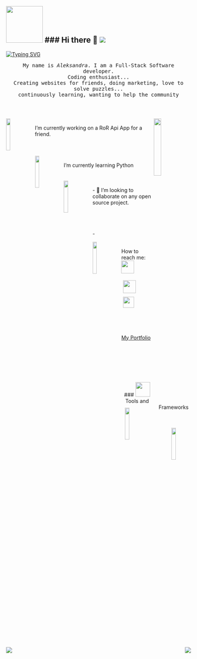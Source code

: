 ## <img src="https://digitalnimarketinga3d.com/wp-content/uploads/2021/05/A3D-1.png" width="100px " /> ### Hi there 👋  ![](https://komarev.com/ghpvc/?username=digia3d)

[![Typing SVG](https://readme-typing-svg.herokuapp.com?font=Architects+Daughter&color=121ef5&size=30&lines=Hey!+It's+Alex!;I'm+a+Full+Stack+developer...;I'm+a+CRAZY+cat+fan;And+I'm+a+proud+GitHub+user)](https://git.io/typing-svg)
<p align="center" >
  <samp>
    My name is <em>Aleksandra</em>. I am a Full-Stack Software developer. 
  <br/> Coding enthusiast...  
      <br/>
Creating websites for friends, doing marketing, love to solve puzzles...
          <br/>          
continuously learning, wanting to help the community
  </samp>
  <br/>
  <br/>
  <br/>
</p>

### <img src="https://media.giphy.com/media/VTtANKl0beDFQRLDTh/giphy.gif" align="right"  width="20%"/>

###  <img src="https://media.giphy.com/media/cmCEsJZHYBPels360q/giphy.gif" align="left"  width="15%"/>
</br>
I’m currently working on a RoR Api App for a friend.
</br>
</br>
</br>
</br>
  <img src="https://media.giphy.com/media/uGd4JqzJYaDVKbFlh4/giphy.gif" align="left"  width="15%"/> </br>  I’m currently learning Python
 </br>
</br>
</br>
<img src="https://media.giphy.com/media/7EhiahshVQJMWngK3U/giphy.gif" align="left"  width="15%"/> </br>- 👯 I’m looking to collaborate on any open source project.
</br></br></br></br></br>- 

<img src="https://media.giphy.com/media/stdqoZQtv5JVM1mI1j/giphy.gif" align="left"  width="15%"/> </br> How to reach me:   <a href="https://twitter.com/ujvari65">
    <img src="https://raw.githubusercontent.com/alexnaiman/alexnaiman/master/resources/twitter.svg" height="35px"  />
  </a>
  
   <a href="https://www.linkedin.com/in/aleksandra-ujvari-85235a210/">
    <img src="https://raw.githubusercontent.com/alexnaiman/alexnaiman/master/resources/linkedin.webp" height="35px" style="margin: 5px;" />
  </a>
    <a href="mailto:ujvari65@gmail.com">
    <img src="https://raw.githubusercontent.com/alexnaiman/alexnaiman/master/resources/gmail.png" height="30px" style="margin: 5px;" />
  </a>
  </br></br></br></br></br>
      <a href="https://fantastic-alex-portfolio.netlify.app/">My Portfolio
    <img src="https://github.com/digia3d/react-portfolio/raw/main/src/assets/projects/Portfolio.png" align="left"  width="15%" style="margin: 10px;" />
  </a>
  
  </br></br></br></br></br>
  
 <p align="center">  ###  <img src="https://raw.githubusercontent.com/alexnaiman/alexnaiman/master/resources/pickaxe.png" width="40px" font-weight: "bold" />  Tools and Frameworks</p>
  <p align="center">
  </br></br>
      <img src="https://digitalnimarketinga3d.com/wp-content/uploads/2023/02/Skills.png" height="15%" style="vertical-align:top margin:6px 4px" />
             
  </p>
             

   <p align="right">         
<img align="left" src="https://github-readme-stats.vercel.app/api?username=digia3d&theme=tokyonight&show_icons=true" />
  <img  float="right" src="https://github-readme-stats.vercel.app/api/top-langs/?username=digia3d&theme=tokyonight&show_icons=true" />
</p>
 


<!--
**digia3d/digia3d** is a ✨ _special_ ✨ repository because its `README.md` (this file) appears on your GitHub profile.

Here are some ideas to get you started:



- 🤔 I’m looking for help with ...
- 💬 Ask me about ...
- 📫  ...
- 😄 Pronouns: ...
- ⚡ Fun fact: ...
-->
